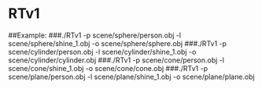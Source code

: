 # RTv1

##Example: 
###./RTv1 -p scene/sphere/person.obj -l scene/sphere/shine_1.obj -o scene/sphere/sphere.obj
###./RTv1 -p scene/cylinder/person.obj -l scene/cylinder/shine_1.obj -o scene/cylinder/cylinder.obj
###./RTv1 -p scene/cone/person.obj -l scene/cone/shine_1.obj -o scene/cone/cone.obj
###./RTv1 -p scene/plane/person.obj -l scene/plane/shine_1.obj -o scene/plane/plane.obj